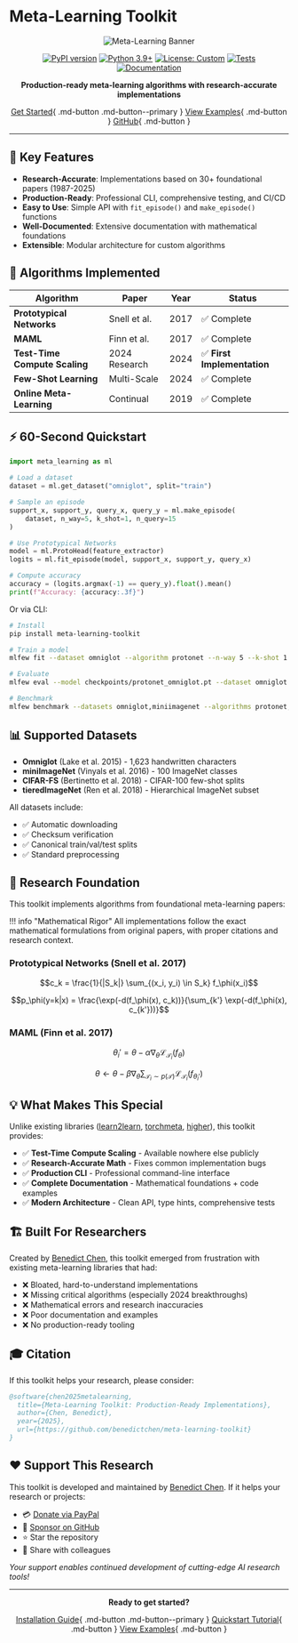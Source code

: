 # Meta-Learning Toolkit

<div align="center">

![Meta-Learning Banner](https://img.shields.io/badge/Meta--Learning-Toolkit-blue?style=for-the-badge&logo=brain)

[![PyPI version](https://badge.fury.io/py/meta-learning-toolkit.svg)](https://pypi.org/project/meta-learning-toolkit/)
[![Python 3.9+](https://img.shields.io/badge/python-3.9+-blue.svg)](https://www.python.org/downloads/)
[![License: Custom](https://img.shields.io/badge/License-Custom-red.svg)](LICENSE)
[![Tests](https://github.com/benedictchen/meta-learning-toolkit/actions/workflows/test.yml/badge.svg)](https://github.com/benedictchen/meta-learning-toolkit/actions)
[![Documentation](https://img.shields.io/badge/docs-mkdocs-blue)](https://meta-learning-toolkit.readthedocs.io)

**Production-ready meta-learning algorithms with research-accurate implementations**

[Get Started](quickstart.md){ .md-button .md-button--primary }
[View Examples](examples/basic.md){ .md-button }
[GitHub](https://github.com/benedictchen/meta-learning-toolkit){ .md-button }

</div>

---

## 🚀 Key Features

- **Research-Accurate**: Implementations based on 30+ foundational papers (1987-2025)
- **Production-Ready**: Professional CLI, comprehensive testing, and CI/CD
- **Easy to Use**: Simple API with `fit_episode()` and `make_episode()` functions
- **Well-Documented**: Extensive documentation with mathematical foundations
- **Extensible**: Modular architecture for custom algorithms

## 🧠 Algorithms Implemented

| Algorithm | Paper | Year | Status |
|-----------|--------|------|---------|
| **Prototypical Networks** | Snell et al. | 2017 | ✅ Complete |
| **MAML** | Finn et al. | 2017 | ✅ Complete |
| **Test-Time Compute Scaling** | 2024 Research | 2024 | ✅ **First Implementation** |
| **Few-Shot Learning** | Multi-Scale | 2024 | ✅ Complete |
| **Online Meta-Learning** | Continual | 2019 | ✅ Complete |

## ⚡ 60-Second Quickstart

```python
import meta_learning as ml

# Load a dataset
dataset = ml.get_dataset("omniglot", split="train")

# Sample an episode
support_x, support_y, query_x, query_y = ml.make_episode(
    dataset, n_way=5, k_shot=1, n_query=15
)

# Use Prototypical Networks
model = ml.ProtoHead(feature_extractor)
logits = ml.fit_episode(model, support_x, support_y, query_x)

# Compute accuracy  
accuracy = (logits.argmax(-1) == query_y).float().mean()
print(f"Accuracy: {accuracy:.3f}")
```

Or via CLI:

```bash
# Install
pip install meta-learning-toolkit

# Train a model
mlfew fit --dataset omniglot --algorithm protonet --n-way 5 --k-shot 1

# Evaluate
mlfew eval --model checkpoints/protonet_omniglot.pt --dataset omniglot

# Benchmark
mlfew benchmark --datasets omniglot,miniimagenet --algorithms protonet,maml
```

## 📊 Supported Datasets

- **Omniglot** (Lake et al. 2015) - 1,623 handwritten characters
- **miniImageNet** (Vinyals et al. 2016) - 100 ImageNet classes  
- **CIFAR-FS** (Bertinetto et al. 2018) - CIFAR-100 few-shot splits
- **tieredImageNet** (Ren et al. 2018) - Hierarchical ImageNet subset

All datasets include:
- ✅ Automatic downloading
- ✅ Checksum verification  
- ✅ Canonical train/val/test splits
- ✅ Standard preprocessing

## 🎯 Research Foundation

This toolkit implements algorithms from foundational meta-learning papers:

!!! info "Mathematical Rigor"
    All implementations follow the exact mathematical formulations from original papers, with proper citations and research context.

### Prototypical Networks (Snell et al. 2017)

$$c_k = \frac{1}{|S_k|} \sum_{(x_i, y_i) \in S_k} f_\phi(x_i)$$

$$p_\phi(y=k|x) = \frac{\exp(-d(f_\phi(x), c_k))}{\sum_{k'} \exp(-d(f_\phi(x), c_{k'}))}$$

### MAML (Finn et al. 2017)

$$\theta_i' = \theta - \alpha \nabla_\theta \mathcal{L}_{\mathcal{T}_i}(f_\theta)$$

$$\theta \leftarrow \theta - \beta \nabla_\theta \sum_{\mathcal{T}_i \sim p(\mathcal{T})} \mathcal{L}_{\mathcal{T}_i}(f_{\theta_i'})$$

## 💡 What Makes This Special

Unlike existing libraries ([learn2learn](https://github.com/learnables/learn2learn), [torchmeta](https://github.com/tristandeleu/pytorch-meta), [higher](https://github.com/facebookresearch/higher)), this toolkit provides:

- ✅ **Test-Time Compute Scaling** - Available nowhere else publicly
- ✅ **Research-Accurate Math** - Fixes common implementation bugs
- ✅ **Production CLI** - Professional command-line interface  
- ✅ **Complete Documentation** - Mathematical foundations + code examples
- ✅ **Modern Architecture** - Clean API, type hints, comprehensive tests

## 🏗️ Built For Researchers

Created by [Benedict Chen](mailto:benedict@benedictchen.com), this toolkit emerged from frustration with existing meta-learning libraries that had:

- ❌ Bloated, hard-to-understand implementations
- ❌ Missing critical algorithms (especially 2024 breakthroughs)
- ❌ Mathematical errors and research inaccuracies  
- ❌ Poor documentation and examples
- ❌ No production-ready tooling

## 🎓 Citation

If this toolkit helps your research, please consider:

```bibtex
@software{chen2025metalearning,
  title={Meta-Learning Toolkit: Production-Ready Implementations},
  author={Chen, Benedict},
  year={2025},
  url={https://github.com/benedictchen/meta-learning-toolkit}
}
```

## ❤️ Support This Research

This toolkit is developed and maintained by [Benedict Chen](mailto:benedict@benedictchen.com). If it helps your research or projects:

- 💳 [Donate via PayPal](https://www.paypal.com/cgi-bin/webscr?cmd=_s-xclick&hosted_button_id=WXQKYYKPHWXHS)
- 💖 [Sponsor on GitHub](https://github.com/sponsors/benedictchen)
- ⭐ Star the repository
- 📝 Share with colleagues

*Your support enables continued development of cutting-edge AI research tools!*

---

<div align="center">

**Ready to get started?**

[Installation Guide](installation.md){ .md-button .md-button--primary }
[Quickstart Tutorial](quickstart.md){ .md-button }
[View Examples](examples/basic.md){ .md-button }

</div>